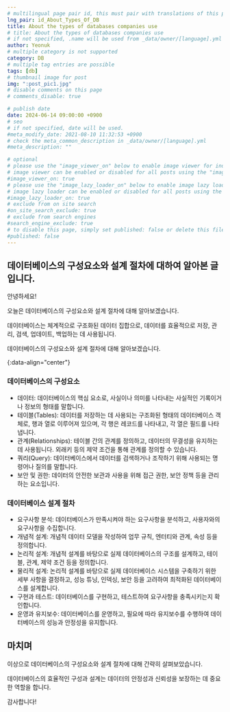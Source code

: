 ```yaml
---
# multilingual page pair id, this must pair with translations of this page. (This name must be unique)
lng_pair: id_About_Types_Of_DB
title: About the types of databases companies use
# title: About the types of databases companies use
# if not specified, .name will be used from _data/owner/[language].yml
author: Yeonuk
# multiple category is not supported
category: DB
# multiple tag entries are possible
tags: [db]
# thumbnail image for post
img: ":post_pic1.jpg"
# disable comments on this page
# comments_disable: true

# publish date
date: 2024-06-14 09:00:00 +0900
# seo
# if not specified, date will be used.
#meta_modify_date: 2021-08-10 11:32:53 +0900
# check the meta_common_description in _data/owner/[language].yml
#meta_description: ""

# optional
# please use the "image_viewer_on" below to enable image viewer for individual pages or posts (_posts/ or [language]/_posts folders).
# image viewer can be enabled or disabled for all posts using the "image_viewer_posts: true" setting in _data/conf/main.yml.
#image_viewer_on: true
# please use the "image_lazy_loader_on" below to enable image lazy loader for individual pages or posts (_posts/ or [language]/_posts folders).
# image lazy loader can be enabled or disabled for all posts using the "image_lazy_loader_posts: true" setting in _data/conf/main.yml.
#image_lazy_loader_on: true
# exclude from on site search
#on_site_search_exclude: true
# exclude from search engines
#search_engine_exclude: true
# to disable this page, simply set published: false or delete this file
#published: false
---
```


<!-- outline-start -->

## 데이터베이스의 구성요소와 설계 절차에 대하여 알아본 글입니다.

안녕하세요!

오늘은 데이터베이스의 구성요소와 설계 절차에 대해 알아보겠습니다.

데이터베이스는 체계적으로 구조화된 데이터 집합으로, 데이터를 효율적으로 저장, 관리, 검색, 업데이트, 백업하는 데 사용됩니다.

데이터베이스의 구성요소와 설계 절차에 대해 알아보겠습니다.

{:data-align="center"}

<!-- outline-end -->

### 데이터베이스의 구성요소

- 데이터: 데이터베이스의 핵심 요소로, 사실이나 의미를 나타내는 사실적인 기록이거나 정보의 형태를 말합니다.
- 테이블(Tables): 데이터를 저장하는 데 사용되는 구조화된 형태의 데이터베이스 객체로, 행과 열로 이루어져 있으며, 각 행은 레코드를 나타내고, 각 열은 필드를 나타냅니다.
- 관계(Relationships): 테이블 간의 관계를 정의하고, 데이터의 무결성을 유지하는 데 사용됩니다. 외래키 등의 제약 조건을 통해 관계를 정의할 수 있습니다.
- 쿼리(Query): 데이터베이스에서 데이터를 검색하거나 조작하기 위해 사용되는 명령어나 질의를 말합니다.
- 보안 및 권한: 데이터의 안전한 보관과 사용을 위해 접근 권한, 보안 정책 등을 관리하는 요소입니다.

### 데이터베이스 설계 절차

- 요구사항 분석: 데이터베이스가 만족시켜야 하는 요구사항을 분석하고, 사용자와의 요구사항을 수집합니다.
- 개념적 설계: 개념적 데이터 모델을 작성하여 업무 규칙, 엔터티와 관계, 속성 등을 정의합니다.
- 논리적 설계: 개념적 설계를 바탕으로 실제 데이터베이스의 구조를 설계하고, 테이블, 관계, 제약 조건 등을 정의합니다.
- 물리적 설계: 논리적 설계를 바탕으로 실제 데이터베이스 시스템을 구축하기 위한 세부 사항을 결정하고, 성능 튜닝, 인덱싱, 보안 등을 고려하여 최적화된 데이터베이스를 설계합니다.
- 구현과 테스트: 데이터베이스를 구현하고, 테스트하여 요구사항을 충족시키는지 확인합니다.
- 운영과 유지보수: 데이터베이스를 운영하고, 필요에 따라 유지보수를 수행하여 데이터베이스의 성능과 안정성을 유지합니다.

## 마치며

이상으로 데이터베이스의 구성요소와 설계 절차에 대해 간략히 살펴보았습니다.

데이터베이스의 효율적인 구성과 설계는 데이터의 안정성과 신뢰성을 보장하는 데 중요한 역할을 합니다.

감사합니다!
